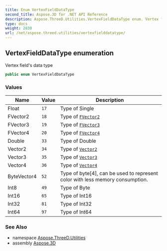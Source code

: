 ```yaml
---
title: Enum VertexFieldDataType
second_title: Aspose.3D for .NET API Reference
description: Aspose.ThreeD.Utilities.VertexFieldDataType enum. Vertex fields data type
type: docs
weight: 2830
url: /net/aspose.threed.utilities/vertexfielddatatype/
---
```

## VertexFieldDataType enumeration

Vertex field's data type

```csharp
public enum VertexFieldDataType
```

### Values

| Name | Value | Description |
| --- | --- | --- |
| Float | `17` | Type of Single |
| FVector2 | `18` | Type of [`FVector2`](../fvector2/) |
| FVector3 | `19` | Type of [`FVector3`](../fvector3/) |
| FVector4 | `20` | Type of [`FVector4`](../fvector4/) |
| Double | `33` | Type of Double |
| Vector2 | `34` | Type of [`Vector2`](../vector2/) |
| Vector3 | `35` | Type of [`Vector3`](../vector3/) |
| Vector4 | `36` | Type of [`Vector4`](../vector4/) |
| ByteVector4 | `52` | Type of byte[4], can be used to represent color with less memory consumption. |
| Int8 | `49` | Type of Byte |
| Int16 | `65` | Type of Int16 |
| Int32 | `81` | Type of Int32 |
| Int64 | `97` | Type of Int64 |

### See Also

* namespace [Aspose.ThreeD.Utilities](../../aspose.threed.utilities/)
* assembly [Aspose.3D](../../)


